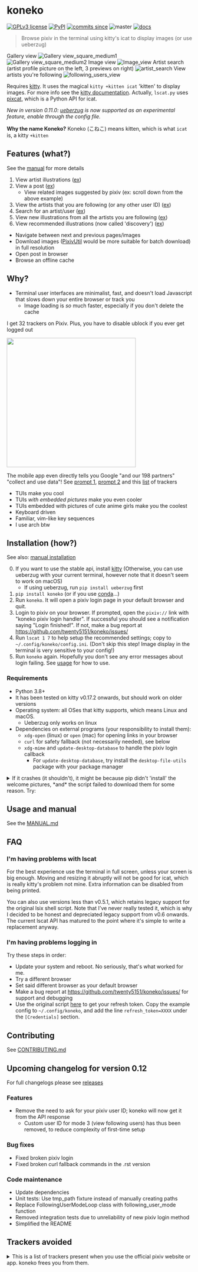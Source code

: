 # koneko

[![GPLv3 license](https://img.shields.io/badge/License-GPLv3-blue.svg)](https://www.gnu.org/licenses/gpl-3.0.txt) [![PyPI](https://img.shields.io/pypi/v/koneko)](https://pypi.org/project/koneko/) [![commits since](https://img.shields.io/github/commits-since/twenty5151/koneko/latest)](https://GitHub.com/twenty5151/koneko/commit/) ![master](https://github.com/twenty5151/koneko/workflows/master/badge.svg?branch=master) [![docs](https://readthedocs.org/projects/koneko/badge/?version=latest)](https://koneko.readthedocs.io/en/latest/?badge=latest)

> Browse pixiv in the terminal using kitty's icat to display images (or use ueberzug)

Gallery view
![Gallery view_square_medium1](docs/pics/gallery_view_square_medium1.png)
![Gallery view_square_medium2](docs/pics/gallery_view_square_medium2.png)
Image view
![Image_view](docs/pics/image_view.png)
Artist search (artist profile picture on the left, 3 previews on right)
![artist_search](docs/pics/artist_search.png)
View artists you're following
![following_users_view](docs/pics/following_users_view.png)

Requires [kitty](https://github.com/kovidgoyal/kitty). It uses the magical `kitty +kitten icat` 'kitten' to display images. For more info see the [kitty documentation](https://sw.kovidgoyal.net/kitty/kittens/icat.html). Actually, `lscat.py` uses [pixcat](https://github.com/mirukana/pixcat), which is a Python API for icat.

*New in version 0.11.0: [ueberzug](https://github.com/seebye/ueberzug) is now supported as an experimental feature, enable through the config file.*

**Why the name Koneko?** Koneko (こねこ) means kitten, which is what `icat` is, a kitty `+kitten`


## Features (what?)
See the [manual](MANUAL.md) for more details

1. View artist illustrations ([ex](https://www.pixiv.net/bookmark.php?type=user))
2. View a post ([ex](https://www.pixiv.net/en/artworks/78823485))
    - View related images suggested by pixiv (ex: scroll down from the above example)
3. View the artists that you are following (or any other user ID) ([ex](https://www.pixiv.net/bookmark.php?type=user))
4. Search for an artist/user ([ex](https://www.pixiv.net/search_user.php?nick=raika9&s_mode=s_usr))
5. View new illustrations from all the artists you are following ([ex](https://www.pixiv.net/bookmark_new_illust.php))
6. View recommended illustrations (now called 'discovery') ([ex](https://www.pixiv.net/discovery))


* Navigate between next and previous pages/images
* Download images ([PixivUtil](https://github.com/Nandaka/PixivUtil2/) would be more suitable for batch download) in full resolution
* Open post in browser
* Browse an offline cache


## Why?
* Terminal user interfaces are minimalist, fast, and doesn't load Javascript that slows down your entire browser or track you
    * Image loading is *so* much faster, especially if you don't delete the cache

I get 32 trackers on Pixiv. Plus, you have to disable ublock if you ever get logged out

<a href="url"><img src="docs/pics/pixiv_ublock.png" height="350"></a>

The mobile app even directly tells you Google "and our 198 partners" "collect and use data"! See [prompt 1](https://raw.githubusercontent.com/twenty5151/koneko/master/docs/pics/ads1.png), [prompt 2](https://raw.githubusercontent.com/twenty5151/koneko/master/docs/pics/ads2.png) and this [list](#trackers-avoided) of trackers

* TUIs make you cool
* TUIs *with embedded pictures* make you even cooler
* TUIs embedded with pictures of cute anime girls make you the coolest
* Keyboard driven
* Familiar, vim-like key sequences
* I use arch btw


## Installation (how?)
See also: [manual installation](CONTRIBUTING.md#manual-installation)

0. If you want to use the stable api, install [kitty](https://github.com/kovidgoyal/kitty) (Otherwise, you can use ueberzug with your current terminal, however note that it doesn't seem to work on macOS)
    * If using ueberzug, run `pip install ueberzug` first
1. `pip install koneko` (or if you use [conda](CONTRIBUTING.md#conda-environment)...)
2. Run `koneko`. It will open a pixiv login page in your default browser and quit.
3. Login to pixiv on your browser. If prompted, open the `pixiv://` link with "koneko pixiv login handler". If successful you should see a notification saying "Login finished!". If not, make a bug report at https://github.com/twenty5151/koneko/issues/
4. Run `lscat 1 7` to help setup the recommended settings; copy to `~/.config/koneko/config.ini`. (Don't skip this step! Image display in the terminal is very sensitive to your config!)
5. Run `koneko` again. Hopefully you don't see any error messages about login failing. See [usage](#usage) for how to use.

### Requirements

* Python 3.8+
* It has been tested on kitty v0.17.2 onwards, but should work on older versions
* Operating system: all OSes that kitty supports, which means Linux and macOS.
    * Ueberzug only works on linux
* Dependencies on external programs (your responsibility to install them):
    - `xdg-open` (linux) or `open` (mac) for opening links in your browser
    - `curl` for safety fallback (not necessarily needed), see below
    - `xdg-mime` and `update-desktop-database` to handle the pixiv login callback
        - For `update-desktop-database`, try install the `desktop-file-utils` package with your package manager

<details>
  <summary>If it crashes (it shouldn't), it might be because pip didn't 'install' the welcome pictures, *and* the script failed to download them for some reason. Try:</summary>

```sh
mkdir -p ~/.local/share/koneko/pics
   
curl -s https://raw.githubusercontent.com/twenty5151/koneko/master/pics/71471144_p0.png -o ~/.local/share/koneko/pics/71471144_p0.png
    
curl -s https://raw.githubusercontent.com/twenty5151/koneko/master/pics/79494300_p0.png -o ~/.local/share/koneko/pics/79494300_p0.png
 ```
</details>

## Usage and manual

See the [MANUAL.md](MANUAL.md)


## FAQ
### I'm having problems with lscat

For the best experience use the terminal in full screen, unless your screen is big enough. Moving and resizing it abruptly will not be good for icat, which is really kitty's problem not mine. Extra information can be disabled from being printed.

You can also use versions less than v0.5.1, which retains legacy support for the original lsix shell script. Note that I've never really tested it, which is why I decided to be honest and depreciated legacy support from v0.6 onwards. The current lscat API has matured to the point where it's simple to write a replacement anyway.

### I'm having problems logging in

Try these steps in order:

- Update your system and reboot. No seriously, that's what worked for me.
- Try a different browser
- Set said different browser as your default browser
- Make a bug report at https://github.com/twenty5151/koneko/issues/ for support and debugging
- Use the original script [here](https://gist.github.com/ZipFile/c9ebedb224406f4f11845ab700124362) to get your refresh token. Copy the example config to `~/.config/koneko`, and add the line `refresh_token=XXXX` under the `[Credentials]` section.

## Contributing

See [CONTRIBUTING.md](CONTRIBUTING.md)


## Upcoming changelog for version 0.12

For full changelogs please see [releases](https://github.com/twenty5151/koneko/releases)

### Features
* Remove the need to ask for your pixiv user ID; koneko will now get it from the API response
    * Custom user ID for mode 3 (view following users) has thus been removed, to reduce complexity of first-time setup

### Bug fixes
* Fixed broken pixiv login
* Fixed broken curl fallback commands in the .rst version

### Code maintenance
* Update dependencies
* Unit tests: Use tmp_path fixture instead of manually creating paths
* Replace FollowingUserModeLoop class with following_user_mode function
* Removed integration tests due to unreliability of new pixiv login method
* Simplified the README


## Trackers avoided
<details>
<summary>This is a list of trackers present when you use the official pixiv website or app. koneko frees you from them.</summary>

Nine trackers in the Android app, according to [exodus](https://reports.exodus-privacy.eu.org/en/reports/jp.pxv.android/latest/):

* Amazon Advertisement
* AMoAd
* Google Ads
* Google CrashLytics
* Google DoubleClick
* Google Firebase Analytics
* Integral Ad Science
* Moat
* Twitter MoPub

Advertisers from pixiv's [privacy policy](https://policies.pixiv.net/en.html#booth):

* Looker
* Repro
* Qualaroo
* DDAI（Date Driven Advertising Initiative）
* YourAdChoices
* Rubicon Project
* i-Mobile Co., Ltd.
* Akinasista Corporation
* Axel Mark Inc.
* AppLovin
* Amazon Japan G.K.
* AmoAd Inc.
* AOL Platforms Japan K.K.
* OpenX
* Google Inc.
* CRITEO K.K.
* CyberAgent, Inc.
* Geniee, Inc.
* Supership Inc.
* GMO AD Marketing Inc.
* F@N Communications, Inc.
* Facebook Inc.
* Fluct, Inc.
* Platform One Inc.
* MicroAd Inc.
* MoPub Inc.
* Yahoo! Japan Corporation
* United, Inc.
* 株式会社Zucks
* PubMatic, Inc.
* Liftoff Mobile, Inc.
* Mobfox US LLC
* OneSignal
* Smaato, Inc.
* SMN株式会社
* 株式会社アドインテ
</details>
